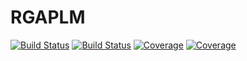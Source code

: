 # RGAPLM

[![Build Status](https://travis-ci.com/tyhlee/RGAPLM.jl.svg?branch=master)](https://travis-ci.com/tyhlee/RGAPLM.jl)
[![Build Status](https://ci.appveyor.com/api/projects/status/github/tyhlee/RGAPLM.jl?svg=true)](https://ci.appveyor.com/project/tyhlee/RGAPLM-jl)
[![Coverage](https://codecov.io/gh/tyhlee/RGAPLM.jl/branch/master/graph/badge.svg)](https://codecov.io/gh/tyhlee/RGAPLM.jl)
[![Coverage](https://coveralls.io/repos/github/tyhlee/RGAPLM.jl/badge.svg?branch=master)](https://coveralls.io/github/tyhlee/RGAPLM.jl?branch=master)
